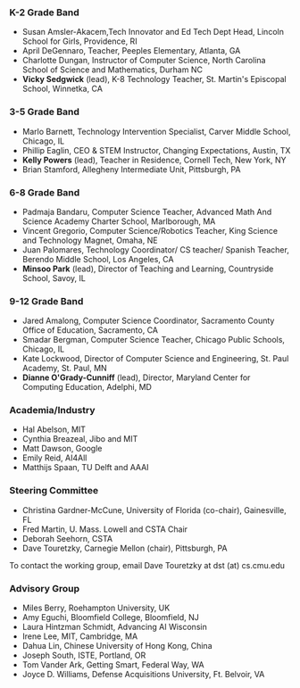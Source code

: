 ### K-2 Grade Band ###
* Susan Amsler-Akacem,Tech Innovator and Ed Tech Dept Head, Lincoln School for Girls, Providence, RI
* April DeGennaro, Teacher, Peeples Elementary, Atlanta, GA
* Charlotte Dungan, Instructor of Computer Science, North Carolina School of Science and Mathematics, Durham NC
* **Vicky Sedgwick** (lead), K-8 Technology Teacher, St. Martin's Episcopal School, Winnetka, CA

### 3-5 Grade Band ###
* Marlo Barnett, Technology Intervention Specialist, Carver Middle School, Chicago, IL
* Phillip Eaglin, CEO & STEM Instructor, Changing Expectations, Austin, TX
* **Kelly Powers** (lead), Teacher in Residence, Cornell Tech, New York, NY
* Brian Stamford, Allegheny Intermediate Unit, Pittsburgh, PA

### 6-8 Grade Band ###
* Padmaja Bandaru, Computer Science Teacher, Advanced Math And Science Academy Charter School, Marlborough, MA
* Vincent Gregorio, Computer Science/Robotics Teacher, King Science and Technology Magnet, Omaha, NE
* Juan Palomares, Technology Coordinator/ CS teacher/ Spanish Teacher, Berendo Middle School, Los Angeles, CA
* **Minsoo Park** (lead), Director of Teaching and Learning, Countryside School, Savoy, IL

### 9-12 Grade Band ###
* Jared Amalong, Computer Science Coordinator, Sacramento County Office of Education, Sacramento, CA
* Smadar Bergman, Computer Science Teacher, Chicago Public Schools, Chicago, IL
* Kate Lockwood, Director of Computer Science and Engineering, St. Paul Academy, St. Paul, MN
* **Dianne O'Grady-Cunniff** (lead), Director, Maryland Center for Computing Education, Adelphi, MD

### Academia/Industry ###
* Hal Abelson, MIT
* Cynthia Breazeal, Jibo and MIT
* Matt Dawson, Google
* Emily Reid, AI4All
* Matthijs Spaan, TU Delft and AAAI

### Steering Committee ###
* Christina Gardner-McCune, University of Florida (co-chair), Gainesville, FL
* Fred Martin, U. Mass. Lowell and CSTA Chair
* Deborah Seehorn, CSTA
* Dave Touretzky, Carnegie Mellon (chair), Pittsburgh, PA

To contact the working group, email Dave Touretzky at dst (at) cs.cmu.edu

### Advisory Group ###
* Miles Berry, Roehampton University, UK
* Amy Eguchi, Bloomfield College, Bloomfield, NJ
* Laura Hintzman Schmidt, Advancing AI Wisconsin
* Irene Lee, MIT, Cambridge, MA
* Dahua Lin, Chinese University of Hong Kong, China
* Joseph South, ISTE, Portland, OR
* Tom Vander Ark, Getting Smart, Federal Way, WA
* Joyce D. Williams, Defense Acquisitions University, Ft. Belvoir, VA

